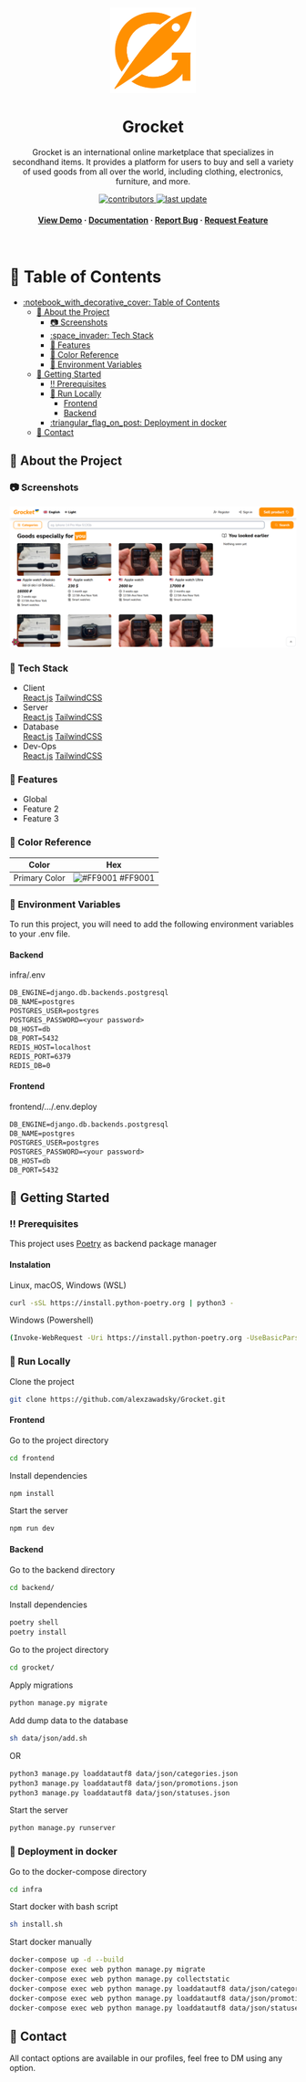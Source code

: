 <div align="center">

  <img src="frontend/src/assets/logo.png" alt="logo" width="150" height="auto" />
  <h1>Grocket</h1>
  <p>
    Grocket is an international online marketplace that specializes in secondhand items. It provides a platform for users to buy and sell a variety of used goods from all over the world, including clothing, electronics, furniture, and more.
  </p>
  
<!-- Badges -->
<p>
  <a href="https://github.com/alexzawadsky/Grocket/graphs/contributors">
    <img src="https://img.shields.io/github/contributors/alexzawadsky/Grocket" alt="contributors" />
  </a>
  <a href="">
    <img src="https://img.shields.io/github/last-commit/alexzawadsky/Grocket" alt="last update" />
  </a>
</p>

<h4>
    <a href="https://github.com/Louis3797/awesome-readme-template/">View Demo</a>
  <span> · </span>
    <a href="https://github.com/Louis3797/awesome-readme-template">Documentation</a>
  <span> · </span>
    <a href="https://github.com/Louis3797/awesome-readme-template/issues/">Report Bug</a>
  <span> · </span>
    <a href="https://github.com/Louis3797/awesome-readme-template/issues/">Request Feature</a>
  </h4>
</div>

<br />

<!-- Table of Contents -->
# :notebook_with_decorative_cover: Table of Contents

- [:notebook\_with\_decorative\_cover: Table of Contents](#notebook_with_decorative_cover-table-of-contents)
  - [:star2: About the Project](#star2-about-the-project)
    - [:camera: Screenshots](#camera-screenshots)
    - [:space\_invader: Tech Stack](#space_invader-tech-stack)
    - [:dart: Features](#dart-features)
    - [:art: Color Reference](#art-color-reference)
    - [:key: Environment Variables](#key-environment-variables)
  - [:toolbox: Getting Started](#toolbox-getting-started)
    - [:bangbang: Prerequisites](#bangbang-prerequisites)
    - [:running: Run Locally](#running-run-locally)
      - [Frontend](#frontend)
      - [Backend](#backend)
    - [:triangular\_flag\_on\_post: Deployment in docker](#triangular_flag_on_post-deployment-in-docker)
  - [:handshake: Contact](#handshake-contact)

<!-- About the Project -->
## :star2: About the Project

<!-- Screenshots -->
### :camera: Screenshots

<div align="center">
  <img src="frontend/public/screenshot.png" alt="screenshot" />
</div>

<!-- TechStack -->
### :space_invader: Tech Stack

<ul>
<li>
<summary>Client</summary>
  <a href="https://reactjs.org/">React.js</a>
    <a href="https://tailwindcss.com/">TailwindCSS</a>
    </li>
<li>
<summary>Server</summary>
    <a href="https://reactjs.org/">React.js</a>
    <a href="https://tailwindcss.com/">TailwindCSS</a>
    </li>
<li>
<summary>Database</summary>
  <a href="https://reactjs.org/">React.js</a>
    <a href="https://tailwindcss.com/">TailwindCSS</a>
    </li>
<li>
<summary>Dev-Ops</summary>
  <a href="https://reactjs.org/">React.js</a>
    <a href="https://tailwindcss.com/">TailwindCSS</a>
    </li>
</ul>

<!-- Features -->
### :dart: Features

- Global
- Feature 2
- Feature 3

<!-- Color Reference -->
### :art: Color Reference

| Color         | Hex                                                              |
| ------------- | ---------------------------------------------------------------- |
| Primary Color | ![#FF9001](https://via.placeholder.com/10/FF9001?text=+) #FF9001 |

<!-- Env Variables -->
### :key: Environment Variables

To run this project, you will need to add the following environment variables to your .env file.

#### Backend
infra/.env
```
DB_ENGINE=django.db.backends.postgresql
DB_NAME=postgres
POSTGRES_USER=postgres
POSTGRES_PASSWORD=<your password>
DB_HOST=db
DB_PORT=5432
REDIS_HOST=localhost
REDIS_PORT=6379
REDIS_DB=0
```

#### Frontend
frontend/.../.env.deploy
```
DB_ENGINE=django.db.backends.postgresql
DB_NAME=postgres
POSTGRES_USER=postgres
POSTGRES_PASSWORD=<your password>
DB_HOST=db
DB_PORT=5432
```

<!-- Getting Started -->
## :toolbox: Getting Started

<!-- Prerequisites -->
### :bangbang: Prerequisites

This project uses <a href='https://python-poetry.org/docs/'>Poetry</a> as backend package manager

#### Instalation
Linux, macOS, Windows (WSL)
```bash
curl -sSL https://install.python-poetry.org | python3 -
```

Windows (Powershell)
```bash
(Invoke-WebRequest -Uri https://install.python-poetry.org -UseBasicParsing).Content | py -
```

<!-- Run Locally -->
### :running: Run Locally

Clone the project

```bash
git clone https://github.com/alexzawadsky/Grocket.git
```

#### Frontend

Go to the project directory

```bash
cd frontend
```

Install dependencies

```bash
npm install
```

Start the server

```bash
npm run dev
```

#### Backend

Go to the backend directory

```bash
cd backend/
```

Install dependencies

```bash
poetry shell
poetry install
```

Go to the project directory

```bash
cd grocket/
```

Apply migrations

```bash
python manage.py migrate
```

Add dump data to the database

```bash
sh data/json/add.sh
```

OR

```bash
python3 manage.py loaddatautf8 data/json/categories.json
python3 manage.py loaddatautf8 data/json/promotions.json
python3 manage.py loaddatautf8 data/json/statuses.json
```

Start the server

```bash
python manage.py runserver
```

<!-- Deployment -->
### :triangular_flag_on_post: Deployment in docker

Go to the docker-compose directory

```bash
cd infra
```

Start docker with bash script

```bash
sh install.sh
```

Start docker manually
```bash
docker-compose up -d --build
docker-compose exec web python manage.py migrate
docker-compose exec web python manage.py collectstatic
docker-compose exec web python manage.py loaddatautf8 data/json/categories.json
docker-compose exec web python manage.py loaddatautf8 data/json/promotions.json
docker-compose exec web python manage.py loaddatautf8 data/json/statuses.json
```

<!-- Contact -->
## :handshake: Contact

All contact options are available in our profiles, feel free to DM using any option.